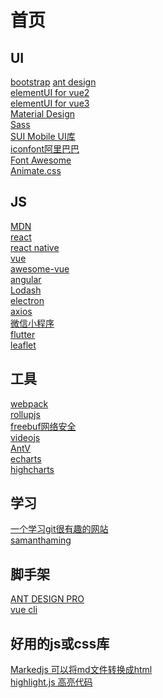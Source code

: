 # 首页  

## UI  
<a href="https://www.bootcss.com/" target="_blank">bootstrap</a>
<a href="https://ant.design/index-cn" target="_blank">ant design</a>  
<a href="https://element.eleme.cn/#/zh-CN" target="_blank">elementUI for vue2</a>  
<a href="https://element-plus.gitee.io/zh-CN/" target="_blank">elementUI for vue3</a>  
<a href="https://material.io/" target="_blank">Material Design</a>  
<a href="https://www.sass.hk/" target="_blank">Sass</a>  
<a href="http://m.sui.taobao.org/" target="_blank">SUI Mobile UI库</a>  
<a href="https://www.iconfont.cn/" target="_blank">iconfont阿里巴巴</a>  
<a href="https://fontawesome.com/" target="_blank">Font Awesome</a>  
<a href="http://www.animate.net.cn/" target="_blank">Animate.css</a>  

## JS  
<a href="https://developer.mozilla.org/zh-CN/" target="_blank">MDN</a>  
<a href="https://react.docschina.org/" target="_blank">react</a>  
<a href="https://reactnative.cn/" target="_blank">react native</a>  
<a href="https://cn.vuejs.org/" target="_blank">vue</a>  
<a href="https://github.com/vuejs/awesome-vue" target="_blank">awesome-vue</a>  
<a href="https://www.angular.cn/" target="_blank">angular</a>  
<a href="https://www.lodashjs.com/" target="_blank">Lodash</a>  
<a href="https://www.electronjs.org/" target="_blank">electron</a>  
<a href="http://www.axios-js.com/zh-cn/" target="_blank">axios</a>  
<a href="https://developers.weixin.qq.com/miniprogram/dev/framework/" target="_blank">微信小程序</a>  
<a href="https://flutterchina.club/" target="_blank">flutter</a>  
<a href="https://leafletjs.com/" target="_blank">leaflet</a>  

## 工具  
<a href="https://www.webpackjs.com/" target="_blank">webpack</a>  
<a href="https://rollupjs.org/guide/zh/" target="_blank">rollupjs</a>  
<a href="https://www.freebuf.com/" target="_blank">freebuf网络安全</a>  
<a href="https://videojs.com/" target="_blank">videojs</a>  
<a href="https://antv.alipay.com/zh-cn/index.html" target="_blank">AntV</a>  
<a href="https://echarts.baidu.com/" target="_blank">echarts</a>  
<a href="https://www.highcharts.com.cn/" target="_blank">highcharts</a>  

## 学习
<a href="https://learngitbranching.js.org/?locale=zh_CN&NODEMO=" target="_blank">一个学习git很有趣的网站</a>   
<a href="https://www.samanthaming.com/" target="_blank">samanthaming</a>

## 脚手架
<a href="https://pro.ant.design/zh-CN" target="_blank">ANT DESIGN PRO</a>  
<a href="https://cli.vuejs.org/zh/" target="_blank">vue cli</a>  

## 好用的js或css库
<a href="https://github.com/markedjs/marked" target="_blank">Markedjs 可以将md文件转换成html</a>  
<a href="https://www.fenxianglu.cn/highlight.html" target="_blank">highlight.js 高亮代码</a>  